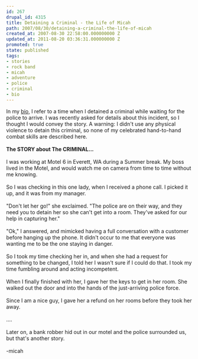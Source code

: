 ```yaml
---
id: 267
drupal_id: 4315
title: Detaining a Criminal - the Life of Micah
path: 2007/08/30/detaining-a-criminal-the-life-of-micah
created_at: 2007-08-30 22:58:00.000000000 Z
updated_at: 2011-08-20 03:36:31.000000000 Z
promoted: true
state: published
tags:
- stories
- rock band
- micah
- adventure
- police
- criminal
- bio
---
```

In my <a href="http://www.reddingbrothers.com/content/view/268/38/">bio</a>, I refer to a time when I detained a criminal while waiting for the police to arrive. I was recently asked for details about this incident, so I thought I would convey the story. A warning: I didn't use any physical violence to detain this criminal, so none of my celebrated hand-to-hand combat skills are described here.<br /><br /><span style="font-weight:bold;">The STORY about The CRIMINAL...</span><br /><br />I was working at Motel 6 in Everett, WA during a Summer break. My boss lived in the Motel, and would watch me on camera from time to time without me knowing.<br /><br />So I was checking in this one lady, when I received a phone call. I picked it up, and it was from my manager.<br /><br />"Don't let her go!" she exclaimed. "The police are on their way, and they need you to detain her so she can't get into a room. They've asked for our help in capturing her."<br /><br />"Ok," I answered, and mimicked having a full conversation with a customer before hanging up the phone. It didn't occur to me that everyone was wanting me to be the one staying in danger.<br /><br />So I took my time checking her in, and when she had a request for something to be changed, I told her I wasn't sure if I could do that. I took my time fumbling around and acting incompetent.<br /><br />When I finally finished with her, I gave her the keys to get in her room. She walked out the door and into the hands of the just-arriving police force.<br /><br />Since I am a nice guy, I gave her a refund on her rooms before they took her away.<br /><br />....<br /><br />Later on, a bank robber hid out in our motel and the police surrounded us, but that's another story.<br /><br />-micah
